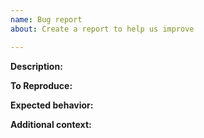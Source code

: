 ```yaml
---
name: Bug report
about: Create a report to help us improve

---
```


**Description:**
<!-- A clear and concise description of what the bug is -->

**To Reproduce:**
<!-- Steps to reproduce the behavior -->

**Expected behavior:**
<!-- A clear and concise description of what you expected to happen. -->

**Additional context:**
<!-- Add any other context about the problem here. -->
